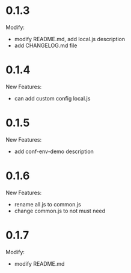 # 0.1.3

Modify:

- modify README.md, add local.js description
- add CHANGELOG.md file

# 0.1.4

New Features:

- can add custom config local.js 

# 0.1.5

New Features:

- add conf-env-demo description

# 0.1.6

New Features:

- rename all.js to common.js
- change common.js to not must need

# 0.1.7

Modify:

- modify README.md